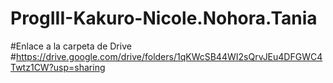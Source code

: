 # ProgIII-Kakuro-Nicole.Nohora.Tania
#Enlace a la carpeta de Drive
#https://drive.google.com/drive/folders/1qKWcSB44WI2sQrvJEu4DFGWC4Twtz1CW?usp=sharing
